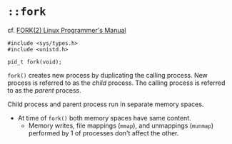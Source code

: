 # `::fork`

cf. [FORK(2) Linux Programmer's Manual](http://man7.org/linux/man-pages/man2/fork.2.html)

```
#include <sys/types.h>
#include <unistd.h>

pid_t fork(void);
```

`fork()` creates new process by duplicating the calling process.
New process is referred to as the *child* process. The calling process is referred to as the *parent* process.

Child process and parent process run in separate memory spaces. 
- At time of `fork()` both memory spaces have same content. 
  * Memory writes, file mappings (`mmap`), and unmappings (`munmap`) performed by 1 of processes don't affect the other.

